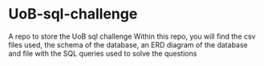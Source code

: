 # UoB-sql-challenge
A repo to store the UoB sql challenge
Within this repo, you will find the csv files used, the schema of the database, an ERD diagram of the database and file with the SQL queries used to solve the questions